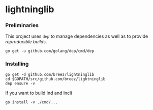 # lightninglib
### Preliminaries

This project uses `dep` to manage dependencies as well as to provide *reproducible builds*.

```
go get -u github.com/golang/dep/cmd/dep
```

### Installing

```
go get -d github.com/breez/lightninglib
cd $GOPATH/src/github.com/breez/lightninglib
dep ensure -v
```
If you want to build lnd and lncli
```
go install -v ./cmd/...
```
